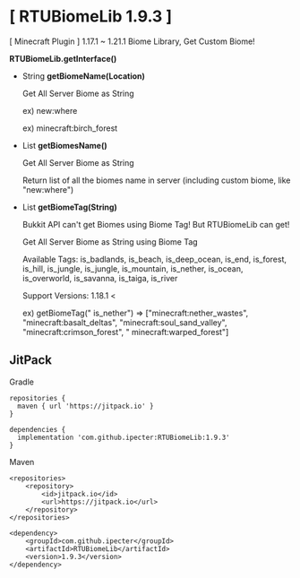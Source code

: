 # [ RTUBiomeLib 1.9.3 ]

[ Minecraft Plugin ] 1.17.1 ~ 1.21.1 Biome Library, Get Custom Biome!

**RTUBiomeLib.getInterface()**

- String **getBiomeName(Location)**

  Get All Server Biome as String

  ex) new:where

  ex) minecraft:birch_forest

- List<String> **getBiomesName()**

  Get All Server Biome as String

  Return list of all the biomes name in server (including custom biome, like "new:where")

- List<String> **getBiomeTag(String)**

  Bukkit API can't get Biomes using Biome Tag! But RTUBiomeLib can get!

  Get All Server Biome as String using Biome Tag

  Available Tags: is_badlands, is_beach, is_deep_ocean, is_end, is_forest, is_hill, is_jungle, is_jungle, is_mountain,
  is_nether, is_ocean, is_overworld, is_savanna, is_taiga,
  is_river

  Support Versions: 1.18.1 <

  ex) getBiomeTag("
  is_nether") => ["minecraft:nether_wastes", "minecraft:basalt_deltas", "minecraft:soul_sand_valley", "minecraft:crimson_forest", "
  minecraft:warped_forest"]

## JitPack

Gradle

```
repositories {
  maven { url 'https://jitpack.io' }
}

dependencies {
  implementation 'com.github.ipecter:RTUBiomeLib:1.9.3'
}
```

Maven

```access transformers
<repositories>
    <repository>
        <id>jitpack.io</id>
        <url>https://jitpack.io</url>
    </repository>
</repositories>

<dependency>
    <groupId>com.github.ipecter</groupId>
    <artifactId>RTUBiomeLib</artifactId>
    <version>1.9.3</version>
</dependency>
```
